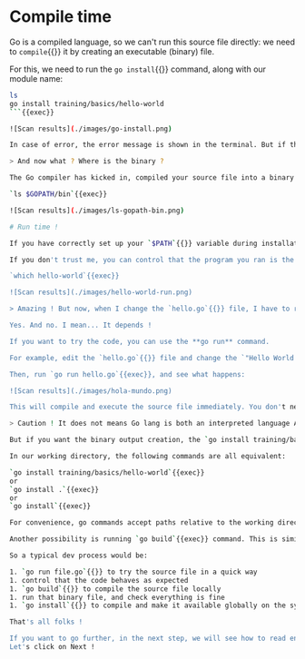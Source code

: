 # Compile time

Go is a compiled language, so we can't run this source file directly: we need to `compile`{{}} it by creating an executable (binary) file.

For this, we need to run the `go install`{{}} command, along with our module name:

```bash
ls
go install training/basics/hello-world
```{{exec}}

![Scan results](./images/go-install.png)

In case of error, the error message is shown in the terminal. But if this command is successful (which should be), it will print nothing.

> And now what ? Where is the binary ?

The Go compiler has kicked in, compiled your source file into a binary file, and stored it inside `$GOPATH/bin`{{}} directory:  

`ls $GOPATH/bin`{{exec}}  

![Scan results](./images/ls-gopath-bin.png)

# Run time !

If you have correctly set up your `$PATH`{{}} variable during installation steps, you should be able to run your amazing program using `hello-world`{{exec}} command.

If you don't trust me, you can control that the program you ran is the one located under `$GOPATH/bin` directory too:  

`which hello-world`{{exec}}  

![Scan results](./images/hello-world-run.png)

> Amazing ! But now, when I change the `hello.go`{{}} file, I have to re-run the freaking long `go install`{{}} command every time ?

Yes. And no. I mean... It depends !

If you want to try the code, you can use the **go run** command.

For example, edit the `hello.go`{{}} file and change the `"Hello World !"`{{}} (English) string to `"Hola Mundo !"` (Spanish).

Then, run `go run hello.go`{{exec}}, and see what happens:

![Scan results](./images/hola-mundo.png)

This will compile and execute the source file immediately. You don't need to compile it first, which is handy during the development process.

> Caution ! It does not means Go lang is both an interpreted language AND a compiled language. It's a compiled language. When executing **go run**, an intermediate binary file is created in a temporary directory, but you don't notice it.

But if you want the binary output creation, the `go install training/basics/hello-world`{{}} command from earlier can be shortened.

In our working directory, the following commands are all equivalent:

`go install training/basics/hello-world`{{exec}}  
or  
`go install .`{{exec}}  
or  
`go install`{{exec}}  

For convenience, go commands accept paths relative to the working directory, and default to the package in the current working directory if no other path is given.

Another possibility is running `go build`{{exec}} command. This is similar to `go run`{{exec}} as it will create a binary file, but this file will be placed in the current directory, instead of **$GOPATH/bin** directory for **go install**.

So a typical dev process would be:

1. `go run file.go`{{}} to try the source file in a quick way
1. control that the code behaves as expected
1. `go build`{{}} to compile the source file locally
1. run that binary file, and check everything is fine
1. `go install`{{}} to compile and make it available globally on the system

That's all folks ! 

If you want to go further, in the next step, we will see how to read environment variables.  
Let's click on Next !
